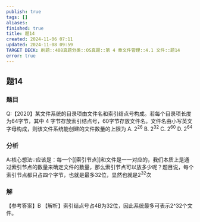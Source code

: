 ```yaml
---
publish: true
tags: []
aliases: 
finished: true
title: 题14
created: 2024-11-06 07:11
updated: 2024-11-08 09:59
TARGET DECK: 刷题::408真题分类::OS真题::第 4 章文件管理::4.1 文件::题14
error: true
---
```

## 题14
### 题目
Q:【2020】某文件系统的目录项由文件名和索引结点号构成。若每个目录项长度为64字节，其中 4 字节存放索引结点号，60字节存放文件名。文件名由小写英文字母构成，则该文件系统能创建的文件数量的上限为
A. ${2}^{26}$ 
B. ${2}^{32}$ 
C. ${2}^{60}$ 
D. ${2}^{64}$
### 分析
A:核心想法💡应该是：每一个[[索引节点]]和文件是一一对应的，我们本质上是通过索引节点的数量来确定文件的数量，那么索引节点可以放多少呢？题目说，每个索引节点都只占四个字节，也就是最多32位，显然也就是$2^{32}$次
### 解
【参考答案】B
【解析】索引结点号占4B为32位，因此系统最多可表示2^32个文件。
<!--ID: 1731146756221-->

